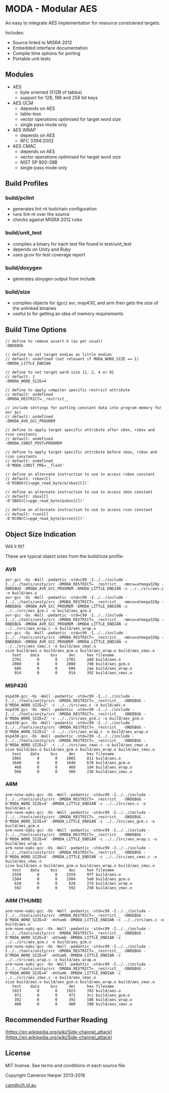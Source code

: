 # MODA - Modular AES

An easy to integrate AES implementation for resource constrained targets.

Includes:

- Source linted to MISRA 2012
- Embedded interface documentation 
- Compile time options for porting
- Portable unit tests

## Modules

- AES
    - byte oriented (512B of tables)
    - support for 128, 196 and 256 bit keys
- AES GCM
    - depends on AES
    - table-less
    - vector operations optimised for target word size
    - single pass mode only
- AES WRAP
    - depends on AES
    - RFC 3394:2002
- AES CMAC
    - depends on AES
    - vector operations optimised for target word size
    - NIST SP 800-38B
    - single pass mode only

## Build Profiles

### build/pclint

- generates lint-nt toolchain configuration
- runs lint-nt over the source
- checks against MISRA 2012 rules

### build/unit_test

- compiles a binary for each test file found in test/unit_test
- depends on Unity and Ruby
- uses gcov for test coverage report

### build/doxygen

- generates doxygen output from include

### build/size

- compiles objects for (gcc) avr, msp430, and arm then gets the size of the unlinked binaries
- useful to for getting an idea of memory requirements

## Build Time Options

~~~
// define to remove assert.h (as per usual)
-DNDEBUG

// define to set target endian as little endian
// default: undefined (not relevant if MODA_WORD_SIZE == 1)
-DMODA_LITTLE_ENDIAN

// define to set target word size {1, 2, 4 or 8}
// default: 1
-DMODA_WORD_SIZE=4

// define to apply compiler specific restrict attribute
// default: undefined
-DMODA_RESTRICT=__restrict__

// include settings for putting constant data into program memory for avr gcc
// default: undefined
-DMODA_AVR_GCC_PROGMEM

// define to apply target specific attribute after sbox, rsbox and rcon constants
// default: undefined
-DMODA_CONST_POST=PROGMEM

// define to apply target specific attribute before sbox, rsbox and rcon constants
// default: undefined
-D'MODA_CONST_PRE=__flash'

// define an alternate instruction to use to access rsbox constant
// default: rsbox[C]
-D'RSBOX(C)=pgm_read_byte(&rsbox[C])'

// define an alternate instruction to use to access sbox constant
// default: sbox[C]
-D'SBOX(C)=pgm_read_byte(&sbox[C])'

// define an alternate instruction to use to access rcon constant
// default: rcon[C]
-D'RCON(C)=pgm_read_byte(&rcon[C])'

~~~

## Object Size Indication

Will it fit?

These are typical object sizes from the build/size profile:

### AVR

~~~
avr-gcc -Os -Wall -pedantic -std=c99 -I../../include -I../../tools/unity/src -DMODA_RESTRICT=__restrict__ -mmcu=atmega328p -DNDEBUG -DMODA_AVR_GCC_PROGMEM -DMODA_LITTLE_ENDIAN -c ../../src/aes.c -o build/aes.o
avr-gcc -Os -Wall -pedantic -std=c99 -I../../include -I../../tools/unity/src -DMODA_RESTRICT=__restrict__ -mmcu=atmega328p -DNDEBUG -DMODA_AVR_GCC_PROGMEM -DMODA_LITTLE_ENDIAN -c ../../src/aes_gcm.c -o build/aes_gcm.o
avr-gcc -Os -Wall -pedantic -std=c99 -I../../include -I../../tools/unity/src -DMODA_RESTRICT=__restrict__ -mmcu=atmega328p -DNDEBUG -DMODA_AVR_GCC_PROGMEM -DMODA_LITTLE_ENDIAN -c ../../src/aes_wrap.c -o build/aes_wrap.o
avr-gcc -Os -Wall -pedantic -std=c99 -I../../include -I../../tools/unity/src -DMODA_RESTRICT=__restrict__ -mmcu=atmega328p -DNDEBUG -DMODA_AVR_GCC_PROGMEM -DMODA_LITTLE_ENDIAN -c ../../src/aes_cmac.c -o build/aes_cmac.o
size build/aes.o build/aes_gcm.o build/aes_wrap.o build/aes_cmac.o
   text	   data	    bss	    dec	    hex	filename
   2701	      0	      0	   2701	    a8d	build/aes.o
   2000	      0	      0	   2000	    7d0	build/aes_gcm.o
    686	      0	      0	    686	    2ae	build/aes_wrap.o
    914	      0	      0	    914	    392	build/aes_cmac.o
~~~

### MSP430

~~~
msp430-gcc -Os -Wall -pedantic -std=c99 -I../../include -I../../tools/unity/src -DMODA_RESTRICT=__restrict__ -DNDEBUG -D'MODA_WORD_SIZE=2' -c ../../src/aes.c -o build/aes.o
msp430-gcc -Os -Wall -pedantic -std=c99 -I../../include -I../../tools/unity/src -DMODA_RESTRICT=__restrict__ -DNDEBUG -D'MODA_WORD_SIZE=2' -c ../../src/aes_gcm.c -o build/aes_gcm.o
msp430-gcc -Os -Wall -pedantic -std=c99 -I../../include -I../../tools/unity/src -DMODA_RESTRICT=__restrict__ -DNDEBUG -D'MODA_WORD_SIZE=2' -c ../../src/aes_wrap.c -o build/aes_wrap.o
msp430-gcc -Os -Wall -pedantic -std=c99 -I../../include -I../../tools/unity/src -DMODA_RESTRICT=__restrict__ -DNDEBUG -D'MODA_WORD_SIZE=2' -c ../../src/aes_cmac.c -o build/aes_cmac.o
size build/aes.o build/aes_gcm.o build/aes_wrap.o build/aes_cmac.o
   text	   data	    bss	    dec	    hex	filename
   2065	      0	      0	   2065	    811	build/aes.o
   1648	      0	      0	   1648	    670	build/aes_gcm.o
    468	      0	      0	    468	    1d4	build/aes_wrap.o
    566	      0	      0	    566	    236	build/aes_cmac.o
~~~

### ARM

~~~
arm-none-eabi-gcc -Os -Wall -pedantic -std=c99 -I../../include -I../../tools/unity/src -DMODA_RESTRICT=__restrict__ -DNDEBUG -D'MODA_WORD_SIZE=4' -DMODA_LITTLE_ENDIAN -c ../../src/aes.c -o build/aes.o
arm-none-eabi-gcc -Os -Wall -pedantic -std=c99 -I../../include -I../../tools/unity/src -DMODA_RESTRICT=__restrict__ -DNDEBUG -D'MODA_WORD_SIZE=4' -DMODA_LITTLE_ENDIAN -c ../../src/aes_gcm.c -o build/aes_gcm.o
arm-none-eabi-gcc -Os -Wall -pedantic -std=c99 -I../../include -I../../tools/unity/src -DMODA_RESTRICT=__restrict__ -DNDEBUG -D'MODA_WORD_SIZE=4' -DMODA_LITTLE_ENDIAN -c ../../src/aes_wrap.c -o build/aes_wrap.o
arm-none-eabi-gcc -Os -Wall -pedantic -std=c99 -I../../include -I../../tools/unity/src -DMODA_RESTRICT=__restrict__ -DNDEBUG -D'MODA_WORD_SIZE=4' -DMODA_LITTLE_ENDIAN -c ../../src/aes_cmac.c -o build/aes_cmac.o
size build/aes.o build/aes_gcm.o build/aes_wrap.o build/aes_cmac.o
   text	   data	    bss	    dec	    hex	filename
   2559	      0	      0	   2559	    9ff	build/aes.o
   1504	      0	      0	   1504	    5e0	build/aes_gcm.o
    628	      0	      0	    628	    274	build/aes_wrap.o
    592	      0	      0	    592	    250	build/aes_cmac.o
~~~

### ARM (THUMB)

~~~
arm-none-eabi-gcc -Os -Wall -pedantic -std=c99 -I../../include -I../../tools/unity/src -DMODA_RESTRICT=__restrict__ -DNDEBUG -D'MODA_WORD_SIZE=4' -mthumb -DMODA_LITTLE_ENDIAN -c ../../src/aes.c -o build/aes.o
arm-none-eabi-gcc -Os -Wall -pedantic -std=c99 -I../../include -I../../tools/unity/src -DMODA_RESTRICT=__restrict__ -DNDEBUG -D'MODA_WORD_SIZE=4' -mthumb -DMODA_LITTLE_ENDIAN -c ../../src/aes_gcm.c -o build/aes_gcm.o
arm-none-eabi-gcc -Os -Wall -pedantic -std=c99 -I../../include -I../../tools/unity/src -DMODA_RESTRICT=__restrict__ -DNDEBUG -D'MODA_WORD_SIZE=4' -mthumb -DMODA_LITTLE_ENDIAN -c ../../src/aes_wrap.c -o build/aes_wrap.o
arm-none-eabi-gcc -Os -Wall -pedantic -std=c99 -I../../include -I../../tools/unity/src -DMODA_RESTRICT=__restrict__ -DNDEBUG -D'MODA_WORD_SIZE=4' -mthumb -DMODA_LITTLE_ENDIAN -c ../../src/aes_cmac.c -o build/aes_cmac.o
size build/aes.o build/aes_gcm.o build/aes_wrap.o build/aes_cmac.o
   text	   data	    bss	    dec	    hex	filename
   1923	      0	      0	   1923	    783	build/aes.o
    972	      0	      0	    972	    3cc	build/aes_gcm.o
    392	      0	      0	    392	    188	build/aes_wrap.o
    400	      0	      0	    400	    190	build/aes_cmac.o
~~~

## Recommended Further Reading

[https://en.wikipedia.org/wiki/Side-channel_attack](https://en.wikipedia.org/wiki/Side-channel_attack)

## License

MIT license. See terms and conditions in each source file.

Copyright Cameron Harper 2013-2016

cam@cjh.id.au

